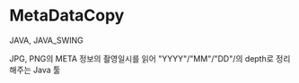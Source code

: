 # MetaDataCopy

JAVA, JAVA_SWING

JPG, PNG의 META 정보의 촬영일시를 읽어 "YYYY"/"MM"/"DD"/의 depth로 정리해주는 Java 툴
